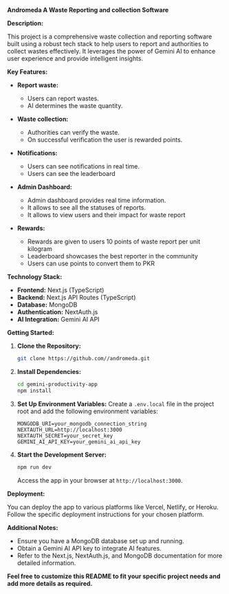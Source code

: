 **Andromeda A Waste Reporting and collection Software**

**Description:**

This project is a comprehensive waste collection and reporting software built using a robust tech stack to help users to report and authorities to collect wastes effectively. It leverages the power of Gemini AI to enhance user experience and provide intelligent insights.

**Key Features:**

- **Report waste:**

  - Users can report wastes.
  - AI determines the waste quantity.

- **Waste collection:**

  - Authorities can verify the waste.
  - On successful verification the user is rewarded points.

- **Notifications:**

  - Users can see notifications in real time.
  - Users can see the leaderboard

- **Admin Dashboard:**

  - Admin dashboard provides real time information.
  - It allows to see all the statuses of reports.
  - It allows to view users and their impact for waste report

- **Rewards:**

  - Rewards are given to users 10 points of waste report per unit kilogram
  - Leaderboard showcases the best reporter in the community
  - Users can use points to convert them to PKR

**Technology Stack:**

- **Frontend:** Next.js (TypeScript)
- **Backend:** Next.js API Routes (TypeScript)
- **Database:** MongoDB
- **Authentication:** NextAuth.js
- **AI Integration:** Gemini AI API

**Getting Started:**

1. **Clone the Repository:**
   ```bash
   git clone https://github.com//andromeda.git
   ```
2. **Install Dependencies:**
   ```bash
   cd gemini-productivity-app
   npm install
   ```
3. **Set Up Environment Variables:**
   Create a `.env.local` file in the project root and add the following environment variables:
   ```
   MONGODB_URI=your_mongodb_connection_string
   NEXTAUTH_URL=http://localhost:3000
   NEXTAUTH_SECRET=your_secret_key
   GEMINI_AI_API_KEY=your_gemini_ai_api_key
   ```
4. **Start the Development Server:**
   ```bash
   npm run dev
   ```
   Access the app in your browser at `http://localhost:3000`.

**Deployment:**

You can deploy the app to various platforms like Vercel, Netlify, or Heroku. Follow the specific deployment instructions for your chosen platform.

**Additional Notes:**

- Ensure you have a MongoDB database set up and running.
- Obtain a Gemini AI API key to integrate AI features.
- Refer to the Next.js, NextAuth.js, and MongoDB documentation for more detailed information.

**Feel free to customize this README to fit your specific project needs and add more details as required.**
